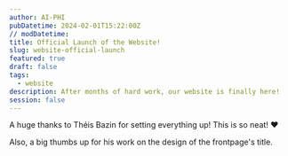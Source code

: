 ```yaml
---
author: AI-PHI
pubDatetime: 2024-02-01T15:22:00Z
// modDatetime:
title: Official Launch of the Website!
slug: website-official-launch
featured: true
draft: false
tags:
  - website
description: After months of hard work, our website is finally here!
session: false
---
```


A huge thanks to Théis Bazin for setting everything up! This is so neat! ❤️

Also, a big thumbs up for his work on the design of the frontpage's title.
